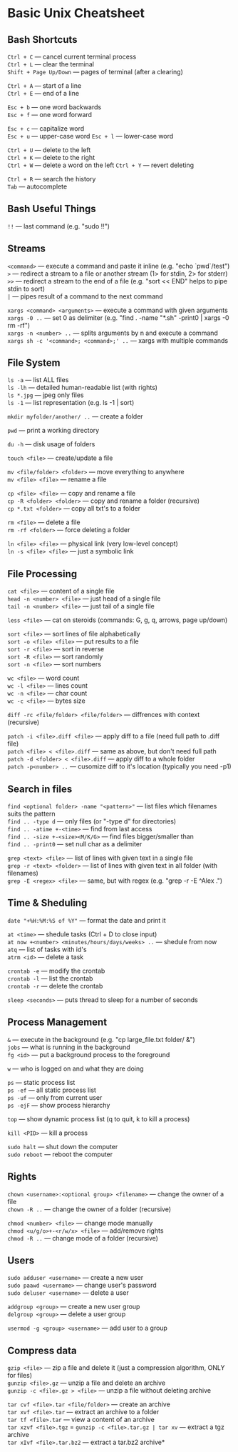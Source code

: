 # Basic Unix Cheatsheet

## Bash Shortcuts

`Ctrl + C` — cancel current terminal process   
`Ctrl + L` — clear the terminal  
`Shift + Page Up/Down` — pages of terminal (after a clearing)

`Ctrl + A` — start of a line  
`Ctrl + E` — end of a line

`Esc + b` — one word backwards  
`Esc + f` — one word forward

`Esc + c` — capitalize word  
`Esc + u` — upper-case word 
`Esc + l` — lower-case word

`Ctrl + U` — delete to the left  
`Ctrl + K` — delete to the right  
`Ctrl + W` — delete a word on the left
`Ctrl + Y` — revert deleting

`Ctrl + R` — search the history  
`Tab` — autocomplete

## Bash Useful Things

`!!` — last command (e.g. "sudo !!")

## Streams

`<command>` — execute a command and paste it inline (e.g. "echo \`pwd\`/test")  
`>` — redirect a stream to a file or another stream (1\> for stdin, 2\> for stderr)  
`>>` — redirect a stream to the end of a file (e.g. "sort << END" helps to pipe stdin to sort)  
`|` — pipes result of a command to the next command

`xargs <command> <arguments>` — execute a command with given arguments  
`xargs -0 ..` — set 0 as delimiter (e.g. "find . -name "\*.sh" -print0 | xargs -0 rm -rf")  
`xargs -n <number> ..` — splits arguments by n and execute a command  
`xargs sh -c '<command>; <command>;' ..` — xargs with multiple commands

## File System

`ls -a` — list ALL files  
`ls -lh` — detailed human-readable list (with rights)  
`ls *.jpg` — jpeg only files  
`ls -1` — list representation (e.g. ls -1 | sort)

`mkdir myfolder/another/ ..` — create a folder

`pwd` — print a working directory

`du -h` — disk usage of folders

`touch <file>` — create/update a file

`mv <file/folder> <folder>` — move everything to anywhere  
`mv <file> <file>` — rename a file

`cp <file> <file>` — copy and rename a file  
`cp -R <folder> <folder>` — copy and rename a folder (recursive)  
`cp *.txt <folder>` — copy all txt's to a folder

`rm <file>` — delete a file  
`rm -rf <folder>` — force deleting a folder

`ln <file> <file>` — physical link (very low-level concept)  
`ln -s <file> <file>` — just a symbolic link


## File Processing

`cat <file>` — content of a single file  
`head -n <number> <file>` — just head of a single file  
`tail -n <number> <file>` — just tail of a single file

`less <file>` — cat on steroids (commands: <number>G, g, q, arrows, page up/down)

`sort <file>` — sort lines of file alphabetically  
`sort -o <file> <file>` — put results to a file  
`sort -r <file>` — sort in reverse  
`sort -R <file>` — sort randomly  
`sort -n <file>` — sort numbers

`wc <file>` — word count  
`wc -l <file>` — lines count  
`wc -n <file>` — char count  
`wc -c <file>` — bytes size

`diff -rc <file/folder> <file/folder>` — diffrences with context (recursive)

`patch -i <file>.diff <file>` — apply diff to a file (need full path to .diff file)  
`patch <file> < <file>.diff` — same as above, but don't need full path  
`patch -d <folder> < <file>.diff` — apply diff to a whole folder  
`patch -p<number> ..` — cusomize diff to it's location (typically you need -p1)


## Search in files

`find <optional folder> -name "<pattern>"` — list files which filenames suits the pattern  
`find .. -type d` — only files (or "-type d" for directories)  
`find .. -atime +-<time>` — find from last access  
`find .. -size +-<size><M/K/G>` — find files bigger/smaller than  
`find .. -print0` — set null char as a delimiter

`grep <text> <file>` — list of lines with given text in a single file  
`grep -r <text> <folder>` — list of lines with given text in all folder (with filenames)  
`grep -E <regex> <file>` — same, but with regex (e.g. "grep -r -E ^Alex .")


## Time & Sheduling

`date "+%H:%M:%S of %Y"` — format the date and print it

`at <time>` — shedule tasks (Ctrl + D to close input)  
`at now +<number> <minutes/hours/days/weeks> ..` — shedule from now  
`atq` — list of tasks with id's  
`atrm <id>` — delete a task

`crontab -e` — modify the crontab  
`crontab -l` — list the crontab  
`crontab -r` — delete the crontab

`sleep <seconds>` — puts thread to sleep for a number of seconds


## Process Management

`&` — execute in the background (e.g. "cp large_file.txt folder/ &")  
`jobs` — what is running in the background  
`fg <id>` — put a background process to the foreground

`w` — who is logged on and what they are doing

`ps` — static process list  
`ps -ef` — all static process list  
`ps -uf` — only from current user  
`ps -ejF` — show process hierarchy

`top` — show dynamic process list (q to quit, k to kill a process)

`kill <PID>` — kill a process

`sudo halt` — shut down the computer  
`sudo reboot` — reboot the computer


## Rights

`chown <username>:<optional group> <filename>` — change the owner of a file  
`chown -R ..` — change the owner of a folder (recursive)

`chmod <number> <file>` — change mode manually  
`chmod <u/g/o>+-<r/w/x> <file>` — add/remove rights  
`chmod -R ..` — change mode of a folder (recursive)


## Users

`sudo adduser <username>` — create a new user  
`sudo paawd <username>` — change user's password  
`sudo deluser <username>` — delete a user

`addgroup <group>` — create a new user group  
`delgroup <group>` — delete a user group

`usermod -g <group> <username>` — add user to a group


## Compress data

`gzip <file>` — zip a file and delete it (just a compression algorithm, ONLY for files)  
`gunzip <file>.gz` — unzip a file and delete an archive  
`gunzip -c <file>.gz > <file>` — unzip a file without deleting archive

`tar cvf <file>.tar <file/folder>` — create an archive  
`tar xvf <file>.tar` — extract an archive to a folder  
`tar tf <file>.tar` — view a content of an archive  
`tar xzvf <file>.tgz` = `gunzip -c <file>.tar.gz | tar xv` — extract a tgz archive  
`tar xIvf <file>.tar.bz2` — extract a tar.bz2 archive*
